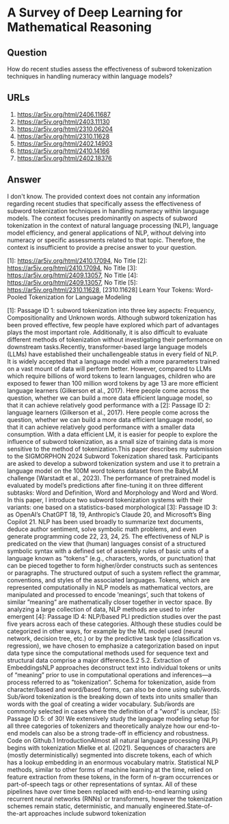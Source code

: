 # A Survey of Deep Learning for Mathematical Reasoning

## Question

How do recent studies assess the effectiveness of subword tokenization techniques in handling numeracy within language models?

## URLs

1. https://ar5iv.org/html/2406.11687
2. https://ar5iv.org/html/2403.11130
3. https://ar5iv.org/html/2310.06204
4. https://ar5iv.org/html/2310.11628
5. https://ar5iv.org/html/2402.14903
6. https://ar5iv.org/html/2410.14166
7. https://ar5iv.org/html/2402.18376

## Answer

I don't know. The provided context does not contain any information regarding recent studies that specifically assess the effectiveness of subword tokenization techniques in handling numeracy within language models. The context focuses predominantly on aspects of subword tokenization in the context of natural language processing (NLP), language model efficiency, and general applications of NLP, without delving into numeracy or specific assessments related to that topic. Therefore, the context is insufficient to provide a precise answer to your question.

[1]: https://ar5iv.org/html/2410.17094, No Title
[2]: https://ar5iv.org/html/2410.17094, No Title
[3]: https://ar5iv.org/html/2409.13057, No Title
[4]: https://ar5iv.org/html/2409.13057, No Title
[5]: https://ar5iv.org/html/2310.11628, [2310.11628] Learn Your Tokens: Word-Pooled Tokenization for Language Modeling

[1]: Passage ID 1: subword tokenization into three key aspects: Frequency, Compositionality and Unknown words. Although subword tokenization has been proved effective, few people have explored which part of advantages plays the most important role. Additionally, it is also difficult to evaluate different methods of tokenization without investigating their performance on downstream tasks.Recently, transformer-based large language models (LLMs) have established their unchallengeable status in every field of NLP. It is widely accepted that a language model with a more parameters trained on a vast mount of data will perform better. However, compared to LLMs which require billions of word tokens to learn languages, children who are exposed to fewer than 100 million word tokens by age 13 are more efficient language learners (Gilkerson et al., 2017). Here people come across the question, whether we can build a more data efficient language model, so that it can achieve relatively good performance with a
[2]: Passage ID 2: language learners (Gilkerson et al., 2017). Here people come across the question, whether we can build a more data efficient language model, so that it can achieve relatively good performance with a smaller data consumption. With a data efficient LM, it is easier for people to explore the influence of subword tokenization, as a small size of training data is more sensitive to the method of tokenization.This paper describes my submission to the SIGMORPHON 2024 Subword Tokenization shared task. Participants are asked to develop a subword tokenization system and use it to pretrain a language model on the 100M word tokens dataset from the BabyLM challenge (Warstadt et al., 2023). The performance of pretrained model is evaluated by model’s predictions after fine-tuning it on three different subtasks: Word and Definition, Word and Morphology and Word and Word. In this paper, I introduce two subword tokenization systems with their variants: one based on a statistics-based morphological
[3]: Passage ID 3: as OpenAI’s ChatGPT 18, 19, Anthropic’s Claude 20, and Microsoft’s Bing Copilot 21. NLP has been used broadly to summarize text documents, deduce author sentiment, solve symbolic math problems, and even generate programming code 22, 23, 24, 25. The effectiveness of NLP is predicated on the view that (human) languages consist of a structured symbolic syntax with a defined set of assembly rules of basic units of a language known as ”tokens” (e.g., characters, words, or punctuation) that can be pieced together to form higher/̄order constructs such as sentences or paragraphs. The structured output of such a system reflect the grammar, conventions, and styles of the associated languages. Tokens, which are represented computationally in NLP models as mathematical vectors, are manipulated and processed to encode ’meanings’, such that tokens of similar ”meaning” are mathematically closer together in vector space. By analyzing a large collection of data, NLP methods are used to infer emergent
[4]: Passage ID 4: NLP/̄based PLI prediction studies over the past five years across each of these categories. Although these studies could be categorized in other ways, for example by the ML model used (neural network, decision tree, etc.) or by the predictive task type (classification vs. regression), we have chosen to emphasize a categorization based on input data type since the computational methods used for sequence text and structural data comprise a major difference.5.2 5.2. Extraction of EmbeddingsNLP approaches deconstruct text into individual tokens or units of “meaning” prior to use in computational operations and inferences—a process referred to as ”tokenization”. Schema for tokenization, aside from character/̄based and word/̄based forms, can also be done using sub/̄words. Sub/̄word tokenization is the breaking down of texts into units smaller than words with the goal of creating a wider vocabulary. Sub/̄words are commonly selected in cases where the definition of a ”word” is unclear,
[5]: Passage ID 5: of 30! We extensively study the language modeling setup for all three categories of tokenizers and theoretically analyze how our end-to-end models can also be a strong trade-off in efficiency and robustness. Code on Github.1 IntroductionAlmost all natural language processing (NLP) begins with tokenization Mielke et al. (2021). Sequences of characters are (mostly deterministically) segmented into discrete tokens, each of which has a lookup embedding in an enormous vocabulary matrix. Statistical NLP methods, similar to other forms of machine learning at the time, relied on feature extraction from these tokens, in the form of n-gram occurrences or part-of-speech tags or other representations of syntax. All of these pipelines have over time been replaced with end-to-end learning using recurrent neural networks (RNNs) or transformers, however the tokenization schemes remain static, deterministic, and manually engineered.State-of-the-art approaches include subword tokenization